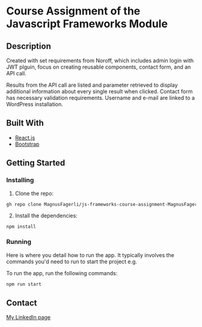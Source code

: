 # Course Assignment of the Javascript Frameworks Module

## Description

Created with set requirements from Noroff, which includes admin login with JWT plguin, focus on creating reusable components, contact form, and an API call.

Results from the API call are listed and parameter retrieved to display additional information about every single result when clicked.
Contact form has necessary validation requirements. Username and e-mail are linked to a WordPress installation.

## Built With

- [React.js](https://reactjs.org/)
- [Bootstrap](https://getbootstrap.com)

## Getting Started

### Installing

1. Clone the repo:

```bash
gh repo clone MagnusFagerli/js-frameworks-course-assignment-MagnusFagerli-main
```

2. Install the dependencies:

```
npm install
```

### Running

Here is where you detail how to run the app. It typically involves the commands you'd need to run to start the project e.g.

To run the app, run the following commands:

```bash
npm run start
```

## Contact

[My LinkedIn page](https://www.linkedin.com/in/magnus-fagerli-386128b3/)
